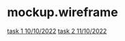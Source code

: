 # mockup.wireframe
[task 1 10/10/2022](https://miro.com/welcomeonboard/WTFDMFFIelczTXhWdHUwaUxHemxGY2RFMnhKZmc5a25xcUExd25SQXFxNmJ4MnVJOTZ1VE04NE01NWVWT1p2VnwzNDU4NzY0NTM1NTE3MzcyMjc3fDI=?share_link_id=731839841846)
[task 2 11/10/2022](https://miro.com/welcomeonboard/Znl2MjhsMDNZM3FyZkNsYVhweW5YWGpodWdsRWtSVU5Eb1hISjlCMTZLN2JiREVMcWljOTg4c0lBdURxU2JJd3wzNDU4NzY0NTM1NTE3MzcyMjc3fDI=?share_link_id=175607416737)
